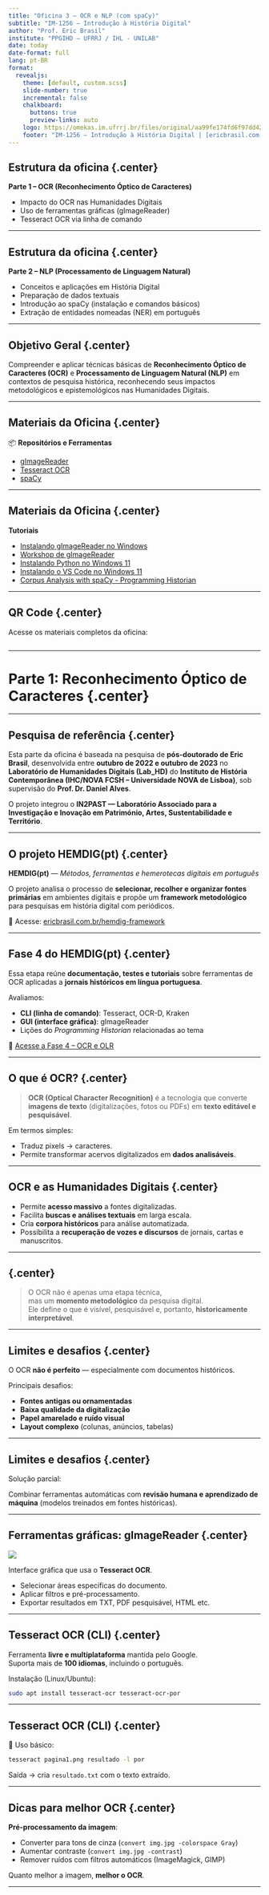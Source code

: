 ```yaml
---
title: "Oficina 3 – OCR e NLP (com spaCy)"
subtitle: "IM-1256 – Introdução à História Digital"
author: "Prof. Eric Brasil"
institute: "PPGIHD – UFRRJ / IHL - UNILAB"
date: today
date-format: full
lang: pt-BR
format:
  revealjs:
    theme: [default, custom.scss]
    slide-number: true
    incremental: false
    chalkboard:
      buttons: true
      preview-links: auto
    logo: https://omekas.im.ufrrj.br/files/original/aa99fe174fd6f97dd42ee78a359a46428b9997be.png
    footer: "IM-1256 – Introdução à História Digital | [ericbrasil.com.br/hd-ufrrj](https://ericbrasil.com.br/hd-ufrrj)"
---
```


## Estrutura da oficina {.center}

**Parte 1 – OCR (Reconhecimento Óptico de Caracteres)**  
- Impacto do OCR nas Humanidades Digitais  
- Uso de ferramentas gráficas (gImageReader)  
- Tesseract OCR via linha de comando  

---

## Estrutura da oficina {.center}

**Parte 2 – NLP (Processamento de Linguagem Natural)**  
- Conceitos e aplicações em História Digital  
- Preparação de dados textuais  
- Introdução ao spaCy (instalação e comandos básicos)  
- Extração de entidades nomeadas (NER) em português  

---

## Objetivo Geral {.center}

Compreender e aplicar técnicas básicas de **Reconhecimento Óptico de Caracteres (OCR)** e **Processamento de Linguagem Natural (NLP)** em contextos de pesquisa histórica, reconhecendo seus impactos metodológicos e epistemológicos nas Humanidades Digitais.

---

## Materiais da Oficina {.center}

📦 **Repositórios e Ferramentas**

- [gImageReader](https://github.com/manisandro/gImageReader)  
- [Tesseract OCR](https://github.com/tesseract-ocr/tesseract)  
- [spaCy](https://spacy.io/)  

---

## Materiais da Oficina {.center}

**Tutoriais**

- [Instalando gImageReader no Windows](https://youtu.be/_7eqj01Hn0M?si=nW_9p_3n38OHJtHX)
- [Workshop de gImageReader](https://youtu.be/ZomLnDje3BA?si=WoW-R6nEbd_Ra_pf)
- [Instalando Python no Windows 11](https://youtu.be/QPmIsKgdifI?si=UytlrpkuV49BmDZh)
- [Instalando o VS Code no Windows 11](https://youtu.be/VyY1xDSl6wU?si=_k3Gty6RJYl3Vzm3)
- [Corpus Analysis with spaCy - Programming Historian](https://programminghistorian.org/en/lessons/corpus-analysis-with-spacy)

---

## QR Code {.center}

Acesse os materiais completos da oficina:  

![]()

---

# Parte 1: Reconhecimento Óptico de Caracteres {.center}

---

## Pesquisa de referência {.center}

Esta parte da oficina é baseada na pesquisa de **pós-doutorado de Eric Brasil**, desenvolvida entre **outubro de 2022 e outubro de 2023** no **Laboratório de Humanidades Digitais (Lab_HD)** do **Instituto de História Contemporânea (IHC/NOVA FCSH – Universidade NOVA de Lisboa)**, sob supervisão do **Prof. Dr. Daniel Alves**.  

O projeto integrou o **IN2PAST — Laboratório Associado para a Investigação e Inovação em Património, Artes, Sustentabilidade e Território**.

---

## O projeto HEMDIG(pt) {.center}

**HEMDIG(pt)** — *Métodos, ferramentas e hemerotecas digitais em português*

O projeto analisa o processo de **selecionar, recolher e organizar fontes primárias** em ambientes digitais e propõe um **framework metodológico** para pesquisas em história digital com periódicos.

🔗 Acesse: [ericbrasil.com.br/hemdig-framework](https://ericbrasil.com.br/hemdig-framework)

---

## Fase 4 do HEMDIG(pt) {.center}

Essa etapa reúne **documentação, testes e tutoriais** sobre ferramentas de OCR aplicadas a **jornais históricos em língua portuguesa**.

Avaliamos:

- **CLI (linha de comando)**: Tesseract, OCR-D, Kraken  
- **GUI (interface gráfica)**: gImageReader  
- Lições do *Programming Historian* relacionadas ao tema

🔗 [Acesse a Fase 4 – OCR e OLR](https://ericbrasil.com.br/hemdig-framework/part4/part4-intro.html)


---

## O que é OCR? {.center}

> **OCR (Optical Character Recognition)** é a tecnologia que converte **imagens de texto** (digitalizações, fotos ou PDFs) em **texto editável e pesquisável**.

Em termos simples:

- Traduz pixels → caracteres.
- Permite transformar acervos digitalizados em **dados analisáveis**.  

---

## OCR e as Humanidades Digitais {.center}

- Permite **acesso massivo** a fontes digitalizadas.  
- Facilita **buscas e análises textuais** em larga escala.  
- Cria **corpora históricos** para análise automatizada.  
- Possibilita a **recuperação de vozes e discursos** de jornais, cartas e manuscritos.  

---

## {.center}

> O OCR não é apenas uma etapa técnica,  
> mas um **momento metodológico** da pesquisa digital.  
> Ele define o que é visível, pesquisável e, portanto, **historicamente interpretável**.

---

## Limites e desafios {.center}

O OCR **não é perfeito** — especialmente com documentos históricos.

Principais desafios:

- **Fontes antigas ou ornamentadas**  
- **Baixa qualidade da digitalização**  
- **Papel amarelado e ruído visual**  
- **Layout complexo** (colunas, anúncios, tabelas)

---

## Limites e desafios {.center}

Solução parcial:

Combinar ferramentas automáticas com **revisão humana e aprendizado de máquina** (modelos treinados em fontes históricas).

---

## Ferramentas gráficas: gImageReader {.center}

![](https://ericbrasil.com.br/hemdig-framework/_images/gimagereader.png)

Interface gráfica que usa o **Tesseract OCR**.  

- Selecionar áreas específicas do documento.  
- Aplicar filtros e pré-processamento.  
- Exportar resultados em TXT, PDF pesquisável, HTML etc.  

---

## Tesseract OCR (CLI) {.center}

Ferramenta **livre e multiplataforma** mantida pelo Google.  
Suporta mais de **100 idiomas**, incluindo o português.

Instalação (Linux/Ubuntu):

```bash
sudo apt install tesseract-ocr tesseract-ocr-por
```

---

## Tesseract OCR (CLI) {.center}

📄 Uso básico:

```bash
tesseract pagina1.png resultado -l por
```

Saída → cria `resultado.txt` com o texto extraído.

---

## Dicas para melhor OCR {.center}

**Pré-processamento da imagem**:

* Converter para tons de cinza (`convert img.jpg -colorspace Gray`)
* Aumentar contraste (`convert img.jpg -contrast`)
* Remover ruídos com filtros automáticos (ImageMagick, GIMP)

Quanto melhor a imagem, **melhor o OCR**.

---
